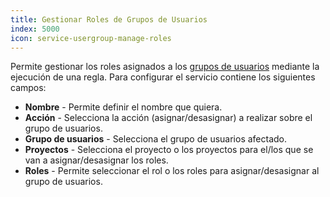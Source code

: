 ```yaml
---
title: Gestionar Roles de Grupos de Usuarios
index: 5000
icon: service-usergroup-manage-roles
---
```


Permite gestionar los roles asignados a los [grupos de usuarios](/admin/user-group) mediante la ejecución de una regla.
Para configurar el servicio contiene los siguientes campos:

- **Nombre** - Permite definir el nombre que quiera.
- **Acción** - Selecciona la acción (asignar/desasignar) a realizar sobre el grupo de usuarios.
- **Grupo de usuarios** - Selecciona el grupo de usuarios afectado.
- **Proyectos** - Selecciona el proyecto o los proyectos para el/los que se van a asignar/desasignar los roles.
- **Roles** - Permite seleccionar el rol o los roles para asignar/desasignar al grupo de usuarios.
